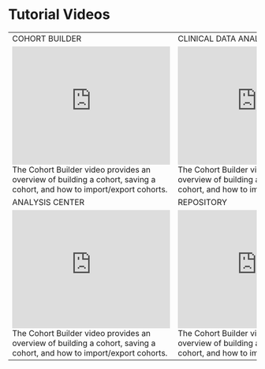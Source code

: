 # Tutorial Videos

<table>
<tr><td>COHORT BUILDER</td> <td>CLINICAL DATA ANALYSIS</td></tr>
<tr>
<td><iframe width="320" height="240" src="https://www.youtube.com/embed/ucKM6JxzljM" frameborder="0" allow="autoplay; encrypted-media" allowfullscreen > </iframe>
<br>
The Cohort Builder video provides an overview of building a cohort, saving a cohort, and how to import/export cohorts.  
</td>

<td><iframe width="320" height="240" src="https://www.youtube.com/embed/ucKM6JxzljM" frameborder="0" allow="autoplay; encrypted-media" allowfullscreen> </iframe>
<br>
The Cohort Builder video provides an overview of building a cohort, saving a cohort, and how to import/export cohorts.  
</td></tr>

<tr><td>ANALYSIS CENTER</td> <td>REPOSITORY</td></tr>

<tr>
<td><iframe width="320" height="240" src="https://www.youtube.com/embed/ucKM6JxzljM" frameborder="0" allow="autoplay; encrypted-media" allowfullscreen > </iframe>
<br>
The Cohort Builder video provides an overview of building a cohort, saving a cohort, and how to import/export cohorts.  
</td>

<td><iframe width="320" height="240" src="https://www.youtube.com/embed/ucKM6JxzljM" frameborder="0" allow="autoplay; encrypted-media" allowfullscreen> </iframe>
<br>
The Cohort Builder video provides an overview of building a cohort, saving a cohort, and how to import/export cohorts.  
</td></tr>

</table>
